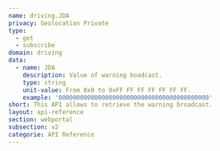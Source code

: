 ```yaml
---
name: driving.JDA
privacy: Geolocation Private
type:
  - get
  - subscribe
domain: driving
data:
  - name: JDA
    description: Value of warning boadcast.
    type: string
    unit-value: From 0x0 to 0xFF FF FF FF FF FF FF.
    example: '000000000000000000000000000000000000000000'
short: This API allows to retrieve the warning broadcast.
layout: api-reference
section: webportal
subsection: v2
categorie: API Reference
---
```



